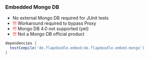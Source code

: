 ### Embedded Mongo DB

- No external Mongo DB required for JUnit tests
- <span style="color:red">!!!</span> Workaround required to bypass Proxy 
- <span style="color:red">!!!</span> Mongo DB 4.0 not supported (yet)
- <span style="color:red">!!!</span> Not a Mongo DB official product

``` groovy
dependencies {
  testCompile('de.flapdoodle.embed:de.flapdoodle.embed.mongo')
}
```